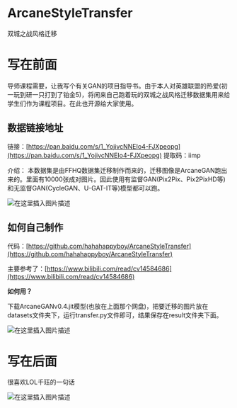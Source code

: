 # ArcaneStyleTransfer
双城之战风格迁移

# 写在前面
导师课程需要，让我写个有关GAN的项目指导书。由于本人对英雄联盟的热爱(初一玩到研一只打到了铂金5)，将闲来自己跑着玩的双城之战风格迁移数据集用来给学生们作为课程项目。在此也开源给大家使用。

## 数据链接地址
链接：[https://pan.baidu.com/s/1_YojivcNNEIo4-FJXpeopg](https://pan.baidu.com/s/1_YojivcNNEIo4-FJXpeopg) 
提取码：iimp 

介绍：
本数据集是由FFHQ数据集迁移制作而来的，迁移图像是ArcaneGAN跑出来的。里面有10000张成对图片。因此使用有监督GAN(Pix2Pix、Pix2PixHD等)和无监督GAN(CycleGAN、U-GAT-IT等)模型都可以跑。

![在这里插入图片描述](https://img-blog.csdnimg.cn/f4ee86baeb354aefa7b61fc63a2c6d55.png?x-oss-process=image/watermark,type_d3F5LXplbmhlaQ,shadow_50,text_Q1NETiBAaWlpaWlpaW1w,size_20,color_FFFFFF,t_70,g_se,x_16)

## 如何自己制作

代码：[https://github.com/hahahappyboy/ArcaneStyleTransfer](https://github.com/hahahappyboy/ArcaneStyleTransfer)

主要参考了：[https://www.bilibili.com/read/cv14584686](https://www.bilibili.com/read/cv14584686)

**如何用？**

下载ArcaneGANv0.4.jit模型(也放在上面那个网盘)，把要迁移的图片放在datasets文件夹下，运行transfer.py文件即可，结果保存在result文件夹下面。

![在这里插入图片描述](https://img-blog.csdnimg.cn/7dfc80dafd474856aedb9f35a41071bb.png)

# 写在后面
很喜欢LOL千珏的一句话

![在这里插入图片描述](https://img-blog.csdnimg.cn/b35fe3eccfc549c6afbec74a199dd201.png?x-oss-process=image/watermark,type_d3F5LXplbmhlaQ,shadow_50,text_Q1NETiBAaWlpaWlpaW1w,size_20,color_FFFFFF,t_70,g_se,x_16)

